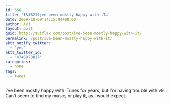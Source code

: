 ```yaml
---
id: 666
title: 'I&#8217;ve been mostly happy with iT…'
date: 2009-10-09T14:15:04+00:00
author: Avi
layout: post
guid: http://aviflax.com/post/ive-been-mostly-happy-with-it/
permalink: /post/ive-been-mostly-happy-with-it/
aktt_notify_twitter:
  - 'yes'
aktt_twitter_id:
  - "4740873817"
categories:
  - none
tags:
  - tweet
---
```

I&#8217;ve been mostly happy with iTunes for years, but I&#8217;m having trouble with v9. Can&#8217;t seem to find my music, or play it, as I would expect.